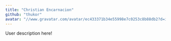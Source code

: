 ```yaml
---
title: "Christian Encarnacion"
github: "thukor"
avatar: "//www.gravatar.com/avatar/ec433371b34e55998e7c0253c8b88db2?d=identicon"
---
```


User description here!
